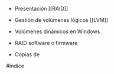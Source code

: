 


- Presentación [[RAID]]
- Gestión de volúmenes lógicos [[LVM]]
- Volúmenes dinámicos en Windows
- RAID software o firmware

- Copias de 






#indice